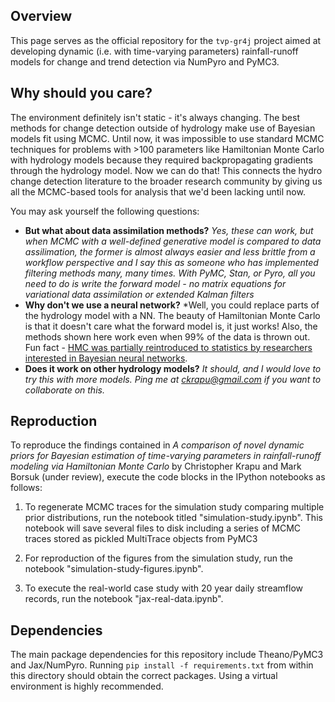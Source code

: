 
## Overview
This page serves as the official repository for the `tvp-gr4j` project aimed at developing dynamic (i.e. with time-varying parameters) rainfall-runoff models for change and trend detection via NumPyro and PyMC3.

## Why should you care?
The environment definitely isn't static - it's always changing. The best methods for change detection outside of hydrology make use of Bayesian models fit using MCMC. Until now, it was impossible to use standard MCMC techniques for problems with >100 parameters like Hamiltonian Monte Carlo with hydrology models  because they required backpropagating gradients through the hydrology model. Now we can do that! This connects the hydro change detection literature to the broader research community by giving us all the MCMC-based tools for analysis that we'd been lacking until now. 

You may ask yourself the following questions:

- **But what about data assimilation methods?** *Yes, these can work, but when MCMC with a well-defined generative model is compared to data assilimation, the former is almost always easier and less brittle from a workflow perspective and I say this as someone who has implemented filtering methods many, many times. With PyMC, Stan, or Pyro, all you need to do is write the forward model - no matrix equations for variational data assimilation or extended Kalman filters*
- **Why don't we use a neural network?** *Well, you could replace parts of the hydrology model with a NN. The beauty of Hamiltonian Monte Carlo is that it doesn't care what the forward model is, it just works! Also, the methods shown here work even when 99% of the data is thrown out. Fun fact - [HMC was partially reintroduced to statistics by researchers interested in Bayesian neural networks](https://arxiv.org/pdf/1206.1901.pdf).
- **Does it work on other hydrology models?** *It should, and I would love to try this with more models. Ping me at ckrapu@gmail.com if you want to collaborate on this.*


## Reproduction
To reproduce the findings contained in *A comparison of novel dynamic priors for Bayesian estimation of time-varying parameters in rainfall-runoff modeling via Hamiltonian Monte Carlo* by Christopher Krapu and Mark Borsuk (under review), execute the code blocks in the IPython notebooks as follows:

1. To regenerate MCMC traces for the simulation study comparing multiple prior distributions, run the notebook titled "simulation-study.ipynb". This notebook will save several files to disk including a series of MCMC traces stored as pickled MultiTrace objects from PyMC3

2. For reproduction of the figures from the simulation study, run the notebook "simulation-study-figures.ipynb".

3. To execute the real-world case study with 20 year daily streamflow records, run the notebook "jax-real-data.ipynb".

## Dependencies
The main package dependencies for this repository include Theano/PyMC3 and Jax/NumPyro. Running `pip install -f requirements.txt` from within this directory should obtain the correct packages. Using a virtual environment is highly recommended.

